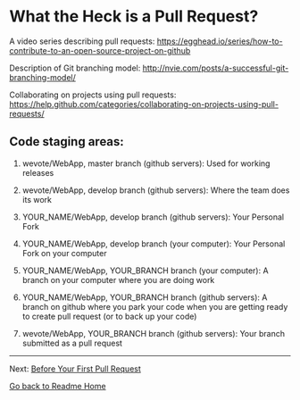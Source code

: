 # What the Heck is a Pull Request?

A video series describing pull requests:
https://egghead.io/series/how-to-contribute-to-an-open-source-project-on-github

Description of Git branching model:
http://nvie.com/posts/a-successful-git-branching-model/

Collaborating on projects using pull requests: https://help.github.com/categories/collaborating-on-projects-using-pull-requests/

## Code staging areas:

1) wevote/WebApp, master branch (github servers): Used for working releases

2) wevote/WebApp, develop branch (github servers): Where the team does its work

3) YOUR_NAME/WebApp, develop branch (github servers): Your Personal Fork

4) YOUR_NAME/WebApp, develop branch (your computer): Your Personal Fork on your computer

5) YOUR_NAME/WebApp, YOUR_BRANCH branch (your computer): A branch on your computer where you are doing work

6) YOUR_NAME/WebApp, YOUR_BRANCH branch (github servers): A branch on github where you park your code when you are getting ready to create pull request (or to back up your code)

7) wevote/WebApp, YOUR_BRANCH branch (github servers): Your branch submitted as a pull request

---

Next: [Before Your First Pull Request](PULL_REQUEST_SETUP.md)

[Go back to Readme Home](../../README.md)
